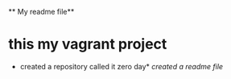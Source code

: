 ** My readme file**
# this my vagrant project
* created a repository called it zero day*
*created a readme file*
